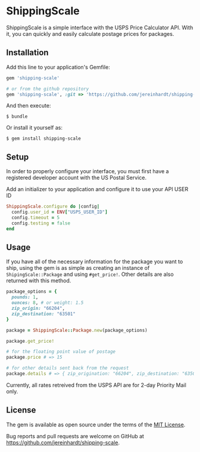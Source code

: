 # ShippingScale

ShippingScale is a simple interface with the USPS Price Calculator API.  With it, you can quickly and easily calculate postage prices for packages.

## Installation

Add this line to your application's Gemfile:

```ruby
gem 'shipping-scale'

# or from the github repository
gem 'shipping-scale', :git => 'https://github.com/jereinhardt/shipping-scale.git'
```

And then execute:

    $ bundle

Or install it yourself as:

    $ gem install shipping-scale

## Setup

In order to properly configure your interface, you must first have a registered developer account with the US Postal Service.  

Add an initializer to your application and configure it to use your API USER ID

```ruby 
ShippingScale.configure do |config|
  config.user_id = ENV["USPS_USER_ID"]
  config.timeout = 5
  config.testing = false
end
```

## Usage

If you have all of the necessary information for the package you want to ship, using the gem is as simple as creating an instance of `ShipingScale::Package` and using `#get_price!`.  Other details are also returned with this method.

```ruby
package_options = { 
  pounds: 1,
  ounces: 8, # or weight: 1.5
  zip_origin: "66204",
  zip_destination: "63501" 
}

package = ShippingScale::Package.new(package_options)

package.get_price!

# for the floating point value of postage
package.price # => 15

# for other details sent back from the request
package.details # => { zip_origination: "66204", zip_destination: "63501", pounds: "1", ... }
```
Currently, all rates retreived from the USPS API are for 2-day Priority Mail only.

## License

The gem is available as open source under the terms of the [MIT License](http://opensource.org/licenses/MIT).

Bug reports and pull requests are welcome on GitHub at https://github.com/jereinhardt/shipping-scale.


